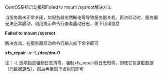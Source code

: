 CentOS系统启动报错Failed to mount /sysroot解决方法


当服务器未正常关闭，如服务器突然断电等导致服务器关机，再次启动时，服务器无法正常启动，利用提示命令行查看启动日志，发下错误信息

**Failed to mount /sysroot**

 解决办法，在服务器启动命令行输入如下命令即可

**xfs_repair -v -L /dev/dm-0**

注：-L 选项指定强制日志清零，强制xfs_repair将日志归零，即使它包含脏数据（元数据更改）。然后再重启下虚拟机即可


